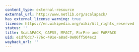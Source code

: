 ```yaml
---
content_type: external-resource
external_url: http://www.netlib.org/scalapack/
has_external_license_warning: true
license: https://en.wikipedia.org/wiki/All_rights_reserved
status: ''
title: ScaLAPACK, CAPSS, MFACT, ParPre and PARPACK
uid: e1df6dc7-776c-491e-a8ad-0e06ff504ec2
wayback_url: ''
---
```

